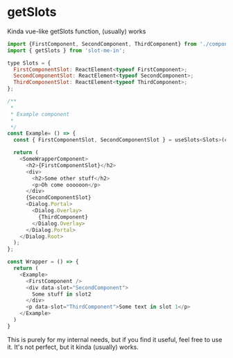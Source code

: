 # getSlots
Kinda vue-like getSlots function, (usually) works

```js
import {FirstComponent, SecondComponent, ThirdComponent} from './components';
import { getSlots } from 'slot-me-in';

type Slots = {
  FirstComponentSlot: ReactElement<typeof FirstComponent>;
  SecondComponentSlot: ReactElement<typeof SecondComponent>;
  ThirdComponentSlot: ReactElement<typeof ThirdComponent>;
};

/**
 *
 * Example component
 *
 */
const Example= () => {
  const { FirstComponentSlot, SecondComponentSlot } = useSlots<Slots>(children, {FirstComponent, SecondComponent, ThirdComponent});

  return (
    <SomeWrapperComponent>
      <h2>{FirstComponentSlot}</h2>
      <div>
        <h2>Some other stuff</h2>
        <p>Oh come oooooon</p>
      </div>
      {SecondComponentSlot}
      <Dialog.Portal>
        <Dialog.Overlay>
          {ThirdComponent}
        </Dialog.Overlay>
      </Dialog.Portal>
    </Dialog.Root>
  );
};
```


```js
const Wrapper = () => {
  return (
    <Example>
      <FirstComponent />
      <div data-slot="SecondComponent">
        Some stuff in slot2
      </div>
      <p data-slot="ThirdComponent">Some text in slot 1</p>
    </Example>
  )
}
```

This is purely for my internal needs, but if you find it useful, feel free to use it. It's not perfect, but it kinda (usually) works.
